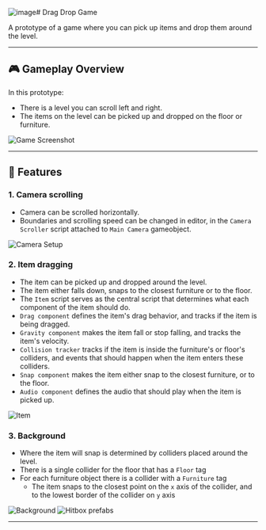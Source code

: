 ![image](https://github.com/user-attachments/assets/08d10133-dd2c-46fd-8adf-624b1fdefb22)# Drag Drop Game

A prototype of a game where you can pick up items and drop them around the level.

---

## 🎮 **Gameplay Overview**

In this prototype:
- There is a level you can scroll left and right.
- The items on the level can be picked up and dropped on the floor or furniture.

![Game Screenshot](https://github.com/user-attachments/assets/42bbfb44-0147-4954-95db-cf4058a3b268)

---

## 🔧 **Features**

### 1. **Camera scrolling**
- Camera can be scrolled horizontally.
- Boundaries and scrolling speed can be changed in editor, in the `Camera Scroller` script attached to `Main Camera` gameobject.

![Camera Setup](https://github.com/user-attachments/assets/46839141-e456-479e-8775-419c73ca0bf4)

### 2. **Item dragging**
- The item can be picked up and dropped around the level.
- The item either falls down, snaps to the closest furniture or to the floor.
- The `Item` script serves as the central script that determines what each component of the item should do.
- `Drag component` defines the item's drag behavior, and tracks if the item is being dragged.
- `Gravity component` makes the item fall or stop falling, and tracks the item's velocity.
- `Collision tracker` tracks if the item is inside the furniture's or floor's colliders, and events that should happen when the item enters these colliders.
- `Snap component` makes the item either snap to the closest furniture, or to the floor.
- `Audio component` defines the audio that should play when the item is picked up.

![Item](https://github.com/user-attachments/assets/6c3e747d-99be-4d4d-b524-e9e5b4462ef0)


### 3. **Background**
- Where the item will snap is determined by colliders placed around the level.
- There is a single collider for the floor that has a `Floor` tag
- For each furniture object there is a collider with a `Furniture` tag
  - The item snaps to the closest point on the `x` axis of the collider, and to the lowest border of the collider on `y` axis

![Background](https://github.com/user-attachments/assets/59179e6f-5aa3-4861-9f4c-4d6ca9daea70)
![Hitbox prefabs](https://github.com/user-attachments/assets/3c540756-a7e3-4ed9-9f4c-ccf0804be0ac)

---

